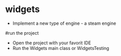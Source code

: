 # widgets
* Implement a new type of engine - a steam engine

#run the project
* Open the project with your favorit IDE
* Run the Widgets main class or WidgetsTesting
